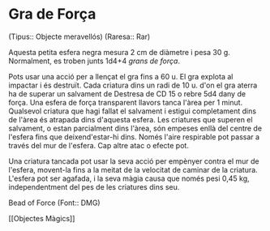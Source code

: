 # Gra de Força

(Tipus:: Objecte meravellós) (Raresa:: Rar)

Aquesta petita esfera negra mesura 2 cm de diàmetre i pesa 30 g. Normalment, es troben junts 1d4+4 *grans de força*.

Pots usar una acció per a llençat el gra fins a 60 u. El gra explota al impactar i és destruït. Cada criatura dins un radi de 10 u. d'on el gra aterra ha de superar un salvament de Destresa de CD 15 o rebre 5d4 dany de força. Una esfera de força transparent llavors tanca l'àrea per 1 minut. Qualsevol criatura que hagi fallat el salvament i estigui completament dins de l'àrea és atrapada dins d'aquesta esfera. Les criatures que superen el salvament, o estan parcialment dins l'àrea, són empeses enllà del centre de l'esfera fins que deixend'estar-hi dins. Només l'aire respirable pot passar a través del mur de l'esfera. Cap altre atac o efecte pot.

Una criatura tancada pot usar la seva acció per empènyer contra el mur de l'esfera, movent-la fins a la meitat de la velocitat de caminar de la criatura. L'esfera pot ser agafada, i la seva màgia causa que només pesi 0,45 kg, independentment del pes de les criatures dins seu.

Bead of Force (Font:: DMG)

[[Objectes Màgics]]